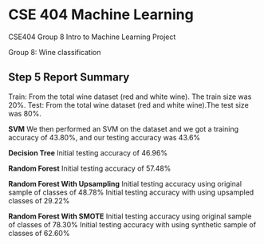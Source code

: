 # CSE 404 Machine Learning

CSE404 Group 8 Intro to Machine Learning Project

Group 8: 
Wine classification 


## Step 5 Report Summary ##
 Train: From the total wine dataset (red and white wine). The train size was 20%. 
 Test:  From the total wine dataset (red and white wine).The test size was 80%.

**SVM**
We then performed an SVM on the dataset and we got a training accuracy of 43.80%, and our testing accuracy was 43.6%

**Decision Tree**
Initial testing accuracy of 46.96%

**Random Forest**
Initial testing accuracy of 57.48%

**Random Forest With Upsampling**
Initial testing accuracy using original sample of classes of 48.78%
Initial testing accuracy with using upsampled classes of 29.22%

**Random Forest With SMOTE**
Initial testing accuracy using original sample of classes of 78.30%
Initial testing accuracy with using synthetic sample of classes of 62.60%



